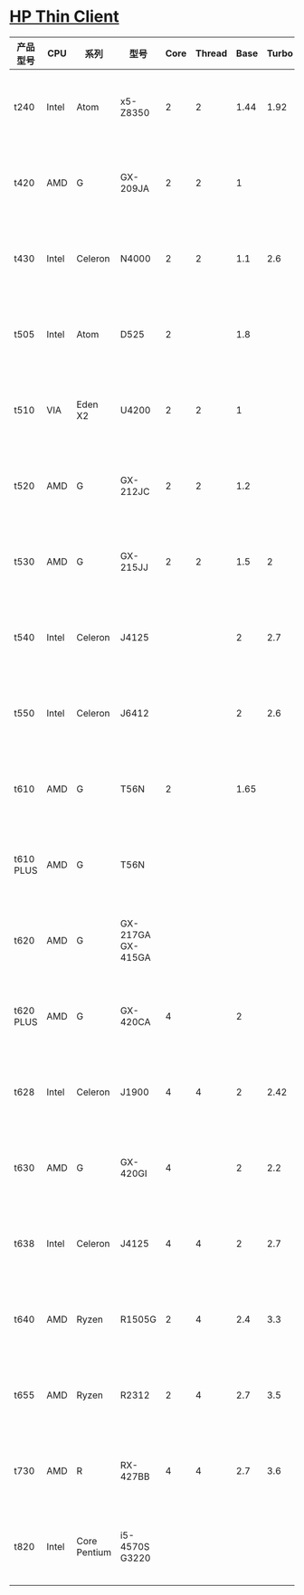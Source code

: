 # [HP Thin Client](https://github.com/initdc/HP-Thin-Client)

| 产品型号  | CPU   | 系列         | 型号                  | Core | Thread | Base | Turbo | RAM  | 存储   | USB 3 | USB 2 | DP  | HDMI | 网口 | Others            | Image                                                                                                                                                                                                                                                                                                                       |
| --------- | ----- | ------------ | --------------------- | ---- | ------ | ---- | ----- | ---- | ------ | ----- | ----- | --- | ---- | ---- | ----------------- | --------------------------------------------------------------------------------------------------------------------------------------------------------------------------------------------------------------------------------------------------------------------------------------------------------------------------- |
| t240      | Intel | Atom         | x5-Z8350              | 2    | 2      | 1.44 | 1.92  | 2    | 8      | 1     | 3     |     | 1    | 1    | 2 audio jack      | <div style="width: 12rem; height: 8rem; background-size: contain; background-repeat: no-repeat; background-position: center; background-image: url(https://support.hp.com/doc-images/478/c06325741.png)"></div>                                                                                                             |
| t420      | AMD   | G            | GX-209JA              | 2    | 2      | 1    |       |      | 8~16   |       | 4     |     |      | 1    | BCM43228          | <div style="width: 12rem; height: 8rem; background-size: contain; background-repeat: no-repeat; background-position: center; background-image: url(https://support.hp.com/doc-images/412/c04722614.jpg)"></div>                                                                                                             |
| t430      | Intel | Celeron      | N4000                 | 2    | 2      | 1.1  | 2.6   | 8    |        | 1     | 3     | 1   | 1    | 1    |                   | <div style="width: 12rem; height: 8rem; background-size: contain; background-repeat: no-repeat; background-position: center; background-image: url(https://support.hp.com/doc-images/292/c06002068.png)"></div>                                                                                                             |
| t505      | Intel | Atom         | D525                  | 2    |        | 1.8  |       | 2    | 8      |       | 4     |     |      | 1    |                   | <div style="width: 12rem; height: 8rem; background-size: contain; background-repeat: no-repeat; background-position: center; background-image: url(https://support.hp.com/doc-images/314/c03743224.gif)"></div>                                                                                                             |
| t510      | VIA   | Eden X2      | U4200                 | 2    | 2      | 1    |       | 2    | 2 ~ 4  |       | 6     |     |      | 1    |                   | <div style="width: 12rem; height: 8rem; background-size: contain; background-repeat: no-repeat; background-position: center; background-image: url(https://support.hp.com/doc-images/944/c03261809.gif)"></div>                                                                                                             |
| t520      | AMD   | G            | GX-212JC              | 2    | 2      | 1.2  |       | 4~8  |        | 2     | 4     | 2   |      | 1    |                   | <div style="width: 12rem; height: 8rem; background-size: contain; background-repeat: no-repeat; background-position: center; background-image: url(https://support.hp.com/doc-images/194/c04356309.jpg)"></div>                                                                                                             |
| t530      | AMD   | G            | GX-215JJ              | 2    | 2      | 1.5  | 2     |      |        | 4     | 2     | 2   |      | 1    | 3168 Wi-Fi        | <div style="width: 12rem; height: 8rem; background-size: contain; background-repeat: no-repeat; background-position: center; background-image: url(https://support.hp.com/doc-images/454/c05700923.png)"></div>                                                                                                             |
| t540      | Intel | Celeron      | J4125                 |      |        | 2    | 2.7   | 4~8  | 16~128 | 1     | 5     | 2   | 1    | 1    |                   | <div style="width: 12rem; height: 8rem; background-size: contain; background-repeat: no-repeat; background-position: center; background-image: url(https://support.hp.com/doc-images/392/c06604570.png)"></div>                                                                                                             |
| t550      | Intel | Celeron      | J6412                 |      |        | 2    | 2.6   |      |        | 5     | 2     | 2   | 1    | 1    | Wi-Fi 6 RTL8852AE | <div style="width: 12rem; height: 8rem; background-size: contain; background-repeat: no-repeat; background-position: center; background-image: url(https://kaas.hpcloud.hp.com/PROD/v2/renderbinary/7439645/7439969/com-win-tc-p-hp-pro-t550-yuhina-product-specification/com-win-tc-pro-t550-yuhina-product-image)"></div> |
| t610      | AMD   | G            | T56N                  | 2    |        | 1.65 |       |      |        | 2     | 4     | 1   |      | 1    |                   | <div style="width: 12rem; height: 8rem; background-size: contain; background-repeat: no-repeat; background-position: center; background-image: url(https://support.hp.com/doc-images/899/c03235349.jpg)"></div>                                                                                                             |
| t610 PLUS | AMD   | G            | T56N                  |      |        |      |       |      |        | 2     | 4     | 1   |      | 1    | PCIe 2.0          | <div style="width: 12rem; height: 8rem; background-size: contain; background-repeat: no-repeat; background-position: center; background-image: url(https://ssl-product-images.www8-hp.com/digmedialib/prodimg/lowres/c03177507.png)"></div>                                                                                 |
| t620      | AMD   | G            | GX-217GA<br> GX-415GA |      |        |      |       |      |        | 2     | 4     | 2   |      | 1    |                   | <div style="width: 12rem; height: 8rem; background-size: contain; background-repeat: no-repeat; background-position: center; background-image: url(https://support.hp.com/doc-images/7/c04023729.jpg)"></div>                                                                                                               |
| t620 PLUS | AMD   | G            | GX-420CA              | 4    |        | 2    |       |      |        | 2     | 4     | 2   |      | 1    | PCIe 2.0          | <div style="width: 12rem; height: 8rem; background-size: contain; background-repeat: no-repeat; background-position: center; background-image: url(https://ssl-product-images.www8-hp.com/digmedialib/prodimg/lowres/c03976816.png)"></div>                                                                                 |
| t628      | Intel | Celeron      | J1900                 | 4    | 4      | 2    | 2.42  |      |        | 1     | 3     |     |      | 1    |                   | <div style="width: 12rem; height: 8rem; background-size: contain; background-repeat: no-repeat; background-position: center; background-image: url(https://ssl-product-images.www8-hp.com/digmedialib/prodimg/lowres/c05161152.png)"></div>                                                                                 |
| t630      | AMD   | G            | GX-420GI              | 4    |        | 2    | 2.2   | 4~32 | 8~64   | 3     | 4     | 2   |      | 1    | 3168              | <div style="width: 12rem; height: 8rem; background-size: contain; background-repeat: no-repeat; background-position: center; background-image: url(https://support.hp.com/doc-images/133/c05241427.jpg)"></div>                                                                                                             |
| t638      | Intel | Celeron      | J4125                 | 4    | 4      | 2    | 2.7   |      |        | 1     | 5     |     | 1    | 1    |                   | <div style="width: 12rem; height: 8rem; background-size: contain; background-repeat: no-repeat; background-position: center; background-image: url(https://support.hp.com/doc-images/986/c06441517.jpg)"></div>                                                                                                             |
| t640      | AMD   | Ryzen        | R1505G                | 2    | 4      | 2.4  | 3.3   |      |        | 5     | 2     | 3   | 1    | 1    | 9260              | <div style="width: 12rem; height: 8rem; background-size: contain; background-repeat: no-repeat; background-position: center; background-image: url(https://ssl-product-images.www8-hp.com/digmedialib/prodimg/lowres/c06568958.png)"></div>                                                                                 |
| t655      | AMD   | Ryzen        | R2312                 | 2    | 4      | 2.7  | 3.5   |      |        | 5     |       | 3   |      | 1    | Wi-Fi 6 RTL8852AE | <div style="width: 12rem; height: 8rem; background-size: contain; background-repeat: no-repeat; background-position: center; background-image: url(https://kaas.hpcloud.hp.com/PROD/v2/renderbinary/6617123/6643248/com-win-tc-p-hp-elite-t655-thrasher-product-specification/com-tc-hp-elite-t655-product-image)"></div>   |
| t730      | AMD   | R            | RX-427BB              | 4    | 4      | 2.7  | 3.6   |      |        | 2     | 6     | 4   |      | 1    | 3168              | <div style="width: 12rem; height: 8rem; background-size: contain; background-repeat: no-repeat; background-position: center; background-image: url(https://support.hp.com/doc-images/513/c04862638.jpg)"></div>                                                                                                             |
| t820      | Intel | Core Pentium | i5-4570S G3220        |      |        |      |       |      |        | 4     | 6     | 2   |      | 1    |                   | <div style="width: 12rem; height: 8rem; background-size: contain; background-repeat: no-repeat; background-position: center; background-image: url(https://support.hp.com/doc-images/860/c04006701.jpg)"></div>                                                                                                             |
